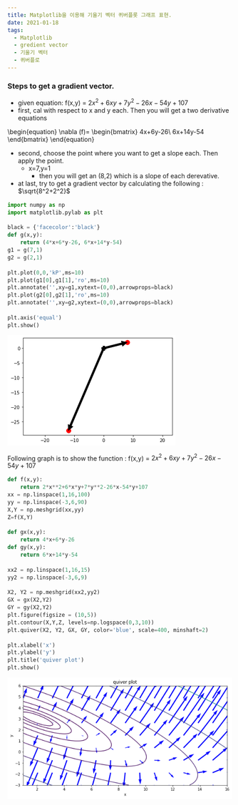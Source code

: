 ```yaml
---
title: Matplotlib을 이용해 기울기 벡터 퀴버플롯 그래프 표현. 
date: 2021-01-18
tags:
  - Matplotlib
  - gredient vector
  - 기울기 벡터 
  - 퀴버플로
---
```

### Steps to get a gradient vector.      
- given equation: f(x,y) = $2x^2 + 6xy + 7y^2 -26x -54y + 107$
- first, cal with respect to x and y each. Then you will get a two derivative equations

\begin{equation}
    \nabla (f)= \begin{bmatrix}
4x+6y-26\\
6x+14y-54
\end{bmatrix}
\end{equation}

- second, choose the point where you want to get a slope each. Then apply the point.
    - x=7,y=1
        - then you will get an (8,2) which is a slope of each derevative. 
- at last, try to get a gradient vector by calculating the following : $\sqrt{8^2+2^2}$




```python
import numpy as np
import matplotlib.pylab as plt

black = {'facecolor':'black'}
def g(x,y):
    return (4*x+6*y-26, 6*x+14*y-54)
g1 = g(7,1)
g2 = g(2,1)

plt.plot(0,0,'kP',ms=10)
plt.plot(g1[0],g1[1],'ro',ms=10)
plt.annotate('',xy=g1,xytext=(0,0),arrowprops=black)
plt.plot(g2[0],g2[1],'ro',ms=10)
plt.annotate('',xy=g2,xytext=(0,0),arrowprops=black)

plt.axis('equal')
plt.show()
```


![png](./Cal_Matrix_chapter4_from_page_313_to_316_1_0.png)


Following graph is to show the function : f(x,y) = $2x^2 + 6xy + 7y^2 -26x -54y + 107$


```python
def f(x,y):
    return 2*x**2+6*x*y+7*y**2-26*x-54*y+107
xx = np.linspace(1,16,100)
yy = np.linspace(-3,6,90)
X,Y = np.meshgrid(xx,yy)
Z=f(X,Y)

def gx(x,y):
    return 4*x+6*y-26
def gy(x,y):
    return 6*x+14*y-54

xx2 = np.linspace(1,16,15)
yy2 = np.linspace(-3,6,9)

X2, Y2 = np.meshgrid(xx2,yy2)
GX = gx(X2,Y2)
GY = gy(X2,Y2)
plt.figure(figsize = (10,5))
plt.contour(X,Y,Z, levels=np.logspace(0,3,10))
plt.quiver(X2, Y2, GX, GY, color='blue', scale=400, minshaft=2)

plt.xlabel('x')
plt.ylabel('y')
plt.title('quiver plot')
plt.show()
```


![png](./Cal_Matrix_chapter4_from_page_313_to_316_3_0.png)



```python

```
